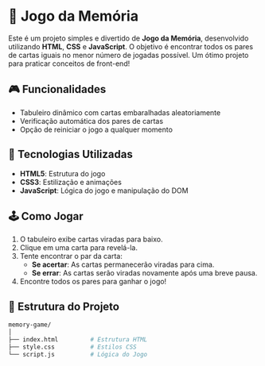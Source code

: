 # 🧠 Jogo da Memória

Este é um projeto simples e divertido de **Jogo da Memória**, desenvolvido utilizando **HTML**, **CSS** e **JavaScript**. O objetivo é encontrar todos os pares de cartas iguais no menor número de jogadas possível. Um ótimo projeto para praticar conceitos de front-end!

## 🎮 Funcionalidades

- Tabuleiro dinâmico com cartas embaralhadas aleatoriamente
- Verificação automática dos pares de cartas
- Opção de reiniciar o jogo a qualquer momento

## 🚀 Tecnologias Utilizadas

- **HTML5**: Estrutura do jogo
- **CSS3**: Estilização e animações
- **JavaScript**: Lógica do jogo e manipulação do DOM

## 🕹️ Como Jogar

1. O tabuleiro exibe cartas viradas para baixo.
2. Clique em uma carta para revelá-la.
3. Tente encontrar o par da carta:
   - **Se acertar**: As cartas permanecerão viradas para cima.
   - **Se errar**: As cartas serão viradas novamente após uma breve pausa.
4. Encontre todos os pares para ganhar o jogo!

## 📁 Estrutura do Projeto

```bash
memory-game/
│
├── index.html         # Estrutura HTML
├── style.css          # Estilos CSS
└── script.js          # Lógica do Jogo
